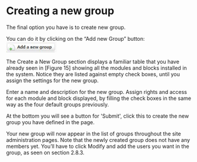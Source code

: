 # Creating a new group

The final option you have is to create new group.

You can do it by clicking on the “Add new Group” button: ![img\_76.jpg](../../.gitbook/assets/img_76.jpg)

The Create a New Group section displays a familiar table that you have already seen in \[Figure 15\] showing all the modules and blocks installed in the system. Notice they are listed against empty check boxes, until you assign the settings for the new group.

Enter a name and description for the new group. Assign rights and access for each module and block displayed, by filling the check boxes in the same way as the four default groups previously.

At the bottom you will see a button for 'Submit', click this to create the new group you have defined in the page.

Your new group will now appear in the list of groups throughout the site administration pages. Note that the newly created group does not have any members yet. You’ll have to click Modify and add the users you want in the group, as seen on section 2.8.3.

